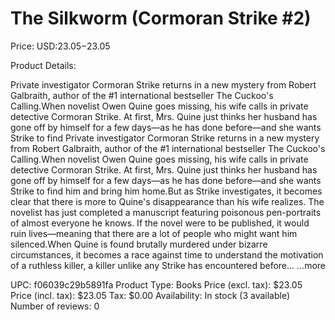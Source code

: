 # The Silkworm (Cormoran Strike #2)

Price: USD:$23.05-$23.05

Product Details:

Private investigator Cormoran Strike returns in a new mystery from Robert Galbraith, author of the #1 international bestseller The Cuckoo's Calling.When novelist Owen Quine goes missing, his wife calls in private detective Cormoran Strike. At first, Mrs. Quine just thinks her husband has gone off by himself for a few days—as he has done before—and she wants Strike to find Private investigator Cormoran Strike returns in a new mystery from Robert Galbraith, author of the #1 international bestseller The Cuckoo's Calling.When novelist Owen Quine goes missing, his wife calls in private detective Cormoran Strike. At first, Mrs. Quine just thinks her husband has gone off by himself for a few days—as he has done before—and she wants Strike to find him and bring him home.But as Strike investigates, it becomes clear that there is more to Quine's disappearance than his wife realizes. The novelist has just completed a manuscript featuring poisonous pen-portraits of almost everyone he knows. If the novel were to be published, it would ruin lives—meaning that there are a lot of people who might want him silenced.When Quine is found brutally murdered under bizarre circumstances, it becomes a race against time to understand the motivation of a ruthless killer, a killer unlike any Strike has encountered before... ...more

UPC: f06039c29b5891fa
Product Type: Books
Price (excl. tax): $23.05
Price (incl. tax): $23.05
Tax: $0.00
Availability: In stock (3 available)
Number of reviews: 0
